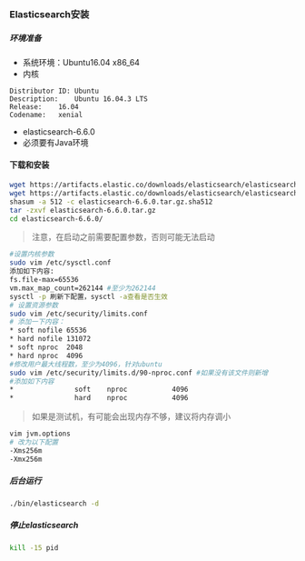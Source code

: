 ### Elasticsearch安装

##### 环境准备
- 系统环境：Ubuntu16.04 x86_64
- 内核
```
Distributor ID:	Ubuntu
Description:	Ubuntu 16.04.3 LTS
Release:	16.04
Codename:	xenial
```
- elasticsearch-6.6.0
- 必须要有Java环境

#### 下载和安装
```sh
wget https://artifacts.elastic.co/downloads/elasticsearch/elasticsearch-6.6.0.tar.gz
wget https://artifacts.elastic.co/downloads/elasticsearch/elasticsearch-6.6.0.tar.gz.sha512
shasum -a 512 -c elasticsearch-6.6.0.tar.gz.sha512
tar -zxvf elasticsearch-6.6.0.tar.gz
cd elasticsearch-6.6.0/
```

> 注意，在启动之前需要配置参数，否则可能无法启动

```sh
#设置内核参数
sudo vim /etc/sysctl.conf
添加如下内容:
fs.file-max=65536
vm.max_map_count=262144 #至少为262144
sysctl -p 刷新下配置，sysctl -a查看是否生效 
# 设置资源参数
sudo vim /etc/security/limits.conf
# 添加一下内容：
* soft nofile 65536
* hard nofile 131072
* soft nproc  2048
* hard nproc  4096
#修改用户最大线程数，至少为4096，针对ubuntu
sudo vim /etc/security/limits.d/90-nproc.conf #如果没有该文件则新增
#添加如下内容
*               soft    nproc           4096
*               hard    nproc           4096
```
> 如果是测试机，有可能会出现内存不够，建议将内存调小

```sh
vim jvm.options
# 改为以下配置
-Xms256m
-Xmx256m
```

##### 后台运行
```sh
./bin/elasticsearch -d
```
##### 停止elasticsearch
```sh
kill -15 pid
```

